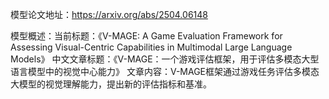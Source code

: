 模型论文地址：https://arxiv.org/abs/2504.06148

模型概述：当前标题：《V-MAGE: A Game Evaluation Framework for Assessing Visual-Centric Capabilities in Multimodal Large Language Models》
中文文章标题：《V-MAGE：一个游戏评估框架，用于评估多模态大型语言模型中的视觉中心能力》
文章内容：V-MAGE框架通过游戏任务评估多模态大模型的视觉理解能力，提出新的评估指标和基准。
